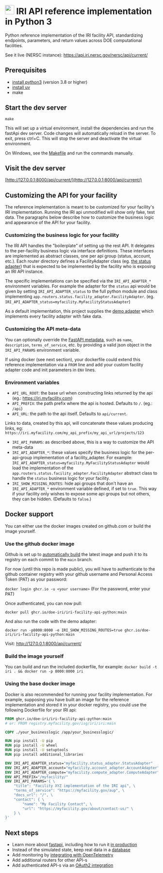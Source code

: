 # <img src="https://iri.science/images/doe-icon-old.png" height=30 /> IRI API reference implementation in Python 3
Python reference implementation of the IRI facility API, standardizing endpoints, parameters, and return values across DOE computational facilities.

See it live (NERSC instance): https://api.iri.nersc.gov/nersc/api/current/

## Prerequisites

- [install python3](https://www.python.org/downloads/) (version 3.8 or higher)
- [install uv](https://docs.astral.sh/uv/getting-started/installation/)
- make

## Start the dev server

`make`

This will set up a virtual environment, install the dependencies and run the fastApi dev server. Code changes will automatically reload
in the server. To exit, press ctrl+C. This will stop the server and deactivate the virtual environment.

On Windows, see the [Makefile](Makefile) and run the commands manually.

## Visit the dev server

[http://127.0.0.1:8000/api/current/](http://127.0.0.1:8000/api/current/)

## Customizing the API for your facility

The reference implementation is meant to be customized for your facility's IRI implementation. Running the IRI api unmodified will show only fake, test data. The paragraphs below describe how to customize the business logic and appearance of the API for your facility.

### Customizing the business logic for your facility
The IRI API handles the "boilerplate" of setting up the rest API. It delegates to the per-facility business logic via interface definitions. These interfaces are implemented as abstract classes, one per api group (status, account, etc.). Each router directory defines a FacilityAdapter class (eg. [the status adapter](app/routers/status/facility_adapter.py)) that is expected to be implemented by the facility who is exposing an IRI API instance. 

The specific implementations can be specified via the `IRI_API_ADAPTER_*` environment variables. For example the adapter for the `status` api would be given by setting `IRI_API_ADAPTER_status` to the full python module and class implementing `app.routers.status.facility_adapter.FacilityAdapter`. (eg. `IRI_API_ADAPTER_status=myfacility.MyFacilityStatusAdapter`)

As a default implementation, this project supplies the [demo adapter](app/demo_adapter.py) which implements every facility adapter with fake data. 

### Customizing the API meta-data
You can optionally override the [FastAPI metadata](https://fastapi.tiangolo.com/tutorial/metadata/), such as `name`, `description`, `terms_of_service`, etc. by providing a valid json object in the `IRI_API_PARAMS` environment variable.

If using docker (see next section), your dockerfile could extend this reference implementation via a `FROM` line and add your custom facility adapter code and init parameters in `ENV` lines.

### Environment variables

- `API_URL_ROOT`: the base url when constructing links returned by the api (eg.: https://iri.myfacility.com)
- `API_PREFIX`: the path prefix where the api is hosted. Defaults to `/`. (eg.: `/api`)
- `API_URL`: the path to the api itself. Defaults to `api/current`.

Links to data, created by this api, will concatenate these values producing links, eg: `https://iri.myfacility.com/my_api_prefix/my_api_url/projects/123`

- `IRI_API_PARAMS`: as described above, this is a way to customize the API meta-data
- `IRI_API_ADAPTER_*`: these values specify the business logic for the per-api-group implementation of a facility_adapter. For example: `IRI_API_ADAPTER_status=myfacility.MyFacilityStatusAdapter` would load the implementation of the `app.routers.status.facility_adapter.FacilityAdapter` abstract class to handle the `status` business logic for your facility.
- `IRI_SHOW_MISSING_ROUTES`: hide api groups that don't have an `IRI_API_ADAPTER_*` environment variable defined, if set to `true`. This way if your facility only wishes to expose some api groups but not others, they can be hidden. (Defaults to `false`.)

## Docker support

You can either use the docker images created on github.com or build the image yourself.

### Use the github docker image

Github is set up to [automatically build](.github/workflows/docker-build.yml) the latest image and push it to its registry on each commit to the `main` branch.

For now (until this repo is made public), you will have to authenticate to the github container registry with your github username and Personal Access Token (PAT) as your password:

`docker login ghcr.io -u <your username>`
(For the password, enter your PAT)

Once authenticated, you can now pull:

`docker pull ghcr.io/doe-iri/iri-facility-api-python:main`

And also run the code with the demo adapter:

`docker run -p8000:8000 -e IRI_SHOW_MISSING_ROUTES=true ghcr.io/doe-iri/iri-facility-api-python:main`

Visit: http://127.0.0.1:8000/api/current/

### Build the image yourself

You can build and run the included dockerfile, for example:
`docker build -t iri . && docker run -p 8000:8000 iri`

### Using the base docker image

Docker is also recommended for running your facility implementation. For example, supposing you have built an image for the reference implementation and stored it in your docker registry, you could use the following Dockerfile for your IRI api:

```Dockerfile
FROM ghcr.io/doe-iri/iri-facility-api-python:main
# or: FROM registry.myfacility.gov/isg/iri/iri:main

COPY ./your_businesslogic /app/your_businesslogic/

RUN pip install -U pip
RUN pip install -U wheel
RUN pip install -U setuptools
RUN pip install additional_libraries

ENV IRI_API_ADAPTER_status="myfacility.status_adapter.StatusAdapter"
ENV IRI_API_ADAPTER_account="myfacility.account_adapter.AccountAdapter"
ENV IRI_API_ADAPTER_compute="myfacility.compute_adapter.ComputeAdapter"
ENV API_PREFIX="/myfacility/"
ENV IRI_API_PARAMS='{ \
    "title": "Facility XYZ implementation of the IRI api", \
    "terms_of_service": "https://myfacility.gov/aup", \
    "docs_url": "/", \
    "contact": { \
        "name": "My Facility Contact", \
        "url": "https://myfacility.gov/about/contact-us/" \
    } \
}'
```

## Next steps

- Learn more about [fastapi](https://fastapi.tiangolo.com/), including how to run it [in production](https://fastapi.tiangolo.com/advanced/behind-a-proxy/)
- Instead of the simulated state, keep real data in a [database](/Users/gtorok/dev/iri-api-python/README.md)
- Add monitoring by [integrating with OpenTelemetry](https://opentelemetry.io/docs/zero-code/python/)
- Add additional routers for other API-s
- Add authenticated API-s via an [OAuth2 integration](https://fastapi.tiangolo.com/tutorial/security/oauth2-jwt/)

